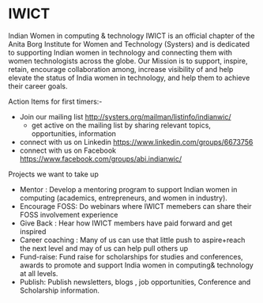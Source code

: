 # IWICT
Indian Women in computing & technology
IWICT is an official chapter of the Anita Borg Institute for Women and Technology (Systers) and is dedicated to supporting Indian women in technology and connecting them with women technologists across the globe.
Our Mission is to support, inspire, retain, encourage collaboration among, increase visibility of and help elevate the status of India women in technology, and help them to achieve their career goals. 

Action Items for first timers:- 
 * Join our mailing list http://systers.org/mailman/listinfo/indianwic/
     * get active on the mailing list by sharing relevant topics, opportunities, information
 * connect with us on Linkedin https://www.linkedin.com/groups/6673756
 * connect with us on Facebook https://www.facebook.com/groups/abi.indianwic/
 
 
 Projects we want to take up 
 * Mentor : Develop a mentoring program to support Indian women in computing (academics, entrepreneurs, and women in industry).
 * Encourage FOSS: Do webinars where IWICT memebers can share their FOSS involvement experience
 * Give Back : Hear how IWICT members have paid forward and get inspired
 * Career coaching : Many of us can use that little push to aspire+reach the next level and may of us can help pull others up
 * Fund-raise: Fund raise for scholarships for studies and conferences, awards to promote and support India women in computing& technology at all levels.
 * Publish: Publish newsletters, blogs , job opportunities, Conference and Scholarship information.
 
